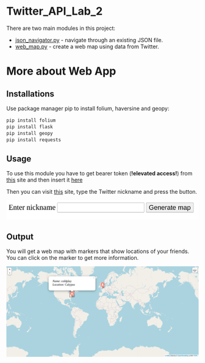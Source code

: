 # Twitter_API_Lab_2

There are two main modules in this project:
* [json_navigator.py](https://github.com/OlesiaOmelchuk/Twitter_API_Lab_2/blob/main/json_navigator.py) - navigate through an existing JSON file.
* [web_map.py](https://github.com/OlesiaOmelchuk/Twitter_API_Lab_2/blob/main/web_map.py) - create a web map using data from Twitter.

# More about Web App
## Installations

Use package manager pip to install folium, haversine and geopy:

```bash
pip install folium
pip install flask
pip install geopy
pip install requests
```

## Usage

To use this module you have to get bearer token (**!elevated access!**) from [this](https://apps.twitter.com/) site and then insert it [here](https://github.com/OlesiaOmelchuk/Twitter_API_Lab_2/blob/main/hidden.py)

Then you can visit [this](http://olesia.pythonanywhere.com/) site, type the Twitter nickname and press the button.

<img src='images/Screenshot from 2022-02-18 21-37-31.png'>

## Output

You will get a web map with markers that show locations of your friends. You can click on the marker to get more information.

<img src='images/Screenshot from 2022-02-18 21-35-32.png'>
